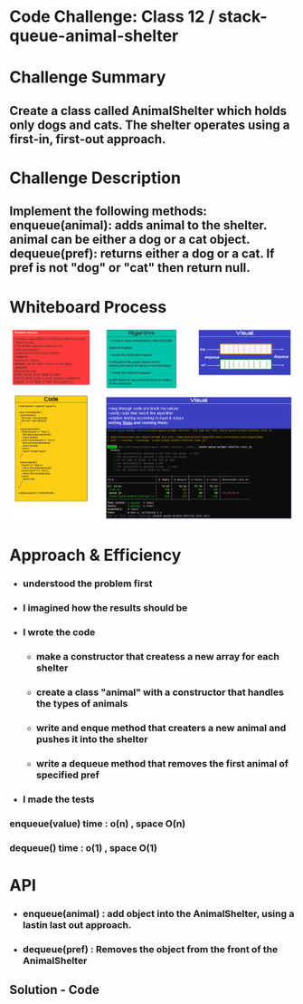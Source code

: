# Code Challenge: Class 12 / stack-queue-animal-shelter

# Challenge Summary

## Create a class called AnimalShelter which holds only dogs and cats. The shelter operates using a first-in, first-out approach.

# Challenge Description

## Implement the following methods: enqueue(animal): adds animal to the shelter. animal can be either a dog or a cat object. dequeue(pref): returns either a dog or a cat. If pref is not "dog" or "cat" then return null.

# Whiteboard Process

![img](stack-queue-animal-shelter.png)

# Approach & Efficiency

- ### understood the problem first

- ### I imagined how the results should be

- ### I wrote the code

  - ### make a constructor that createss a new array for each shelter

  - ### create a class "animal" with a constructor that handles the types of animals

  - ### write and enque method that creaters a new animal and pushes it into the shelter

  - ### write a dequeue method that removes the first animal of specified pref

- ### I made the tests

### enqueue(value) time : o(n) , space O(n)

### dequeue() time : o(1) , space O(1)

# API

- ### enqueue(animal) : add object into the AnimalShelter, using a lastin last out approach.

- ### dequeue(pref) : Removes the object from the front of the AnimalShelter

## Solution - Code
